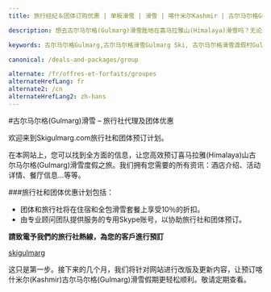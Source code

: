 ```yaml
---
title: 旅行经纪＆团体订购优惠 | 单板滑雪 | 滑雪 | 喀什米尔Kashmir | 古尔马尔格Gulmarg | 印度India | Skigulmarg.com

description: 想去古尔马尔格(Gulmarg)滑雪胜地在喜马拉雅山(Himalaya)滑雪吗？无论是旅游经纪(旅行社)或是团体预订将为您提供高达10％的预订折扣。

keywords: 古尔马尔格Gulmarg,古尔马尔格滑雪Gulmarg Ski, 古尔马尔格滑雪渡假村Gulmarg Ski Resort, 喀什米尔滑雪Skiing in the Himalayas, 印度滑雪Skiing in India, 喜马拉雅Himalaya, 喀什米尔Kashmir, Skigulmarg.com

canonical: /deals-and-packages/group

alternate: /fr/offres-et-forfaits/groupes
alternateHrefLang: fr
alternate2: /cn
alternateHrefLang2: zh-hans
---
```


#古尔马尔格(Gulmarg)滑雪 – 旅行社代理及团体优惠

欢迎来到Skigulmarg.com旅行社和团体预订计划。

在本网站上，您可以找到全方面的信息，让您高效预订喜马拉雅(Himalaya)山古尔马尔格(Gulmarg)滑雪度假之旅。我们拥有您需要的所有资讯：酒店介绍、活动详情、餐厅信息...等等。

###旅行社和团体优惠计划包括：

+ 团体和旅行社将在住宿和全包滑雪套餐上享受10％的折扣。
+ 由专业顾问团队提供服务的专用Skype账号，以协助旅行社和团体预订。

**請致電予我們的旅行社熱線，為您的客戶進行預訂**

<p>
	<i class="fa fa-skype"></i> <a href="skype:skigulmarg?call">skigulmarg</a><br>
	<script>
	    // A wizard to generate this code is at http://www.jottings.com/obfuscator/
	    coded = "t4uI5OEYUI@t4uI5OEYUI.xfE";
	    key = "PkVsmpif9OwxLrY1vSdW7qAn084KtEXugyT6jFUeJbBNoHlQc2zaCR3h5IMGDZ";
	    shift=coded.length;
	    link="";
	    for (i = 0; i < coded.length; i++) {
	        if (key.indexOf(coded.charAt(i)) == -1) {
	            ltr = coded.charAt(i);
	            link += (ltr);
	        }
	        else {
	            ltr = (key.indexOf(coded.charAt(i)) - shift + key.length) % key.length;
	            link += (key.charAt(ltr));
	        }
	    }
	    document.write("<i class='fa fa-envelope'></i> <a href='mailto:" + link + "'>" + link + "</a>");
	</script>
</p>
这只是第一步。接下来的几个月，我们将针对网站进行改版及更新内容，让预订喀什米尔(Kashmir)古尔马尔格(Gulmarg)滑雪假期更轻松顺利。敬请定期查看。

